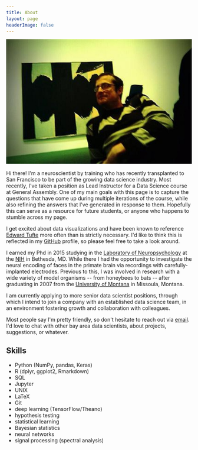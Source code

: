```yaml
---
title: About
layout: page
headerImage: false
---
```

![Profile Image](/assets/images/adam4.jpg)

Hi there! I'm a neuroscientist by training who has recently transplanted to San Francisco to be part of the growing data science industry. Most recently, I've taken a position as Lead Instructor for a Data Science course at General Assembly. One of my main goals with this page is to capture the questions that have come up during multiple iterations of the course, while also refining the answers that I've generated in response to them. Hopefully this can serve as a resource for future students, or anyone who happens to stumble across my page.

I get excited about data visualizations and have been known to reference [Edward Tufte](https://www.edwardtufte.com/tufte/) more often than is strictly necessary. I'd like to think this is reflected in my [GitHub](http://github.com/meccaLeccaHi) profile, so please feel free to take a look around.

I earned my Phd in 2015 studying in the [Laboratory of Neuropsychology](https://www.nimh.nih.gov/labs-at-nimh/research-areas/clinics-and-labs/ln/index.shtml) at the [NIH](https://www.nih.gov/) in Bethesda, MD. While there I had the opportunity to investigate the neural encoding of faces in the primate brain via recordings with carefully-implanted electrodes. Previous to this, I was involved in research with a wide variety of model organisms -- from honeybees to bats -- after graduating in 2007 from the [University of Montana](http://www.umt.edu/) in Missoula, Montana.

I am currently applying to more senior data scientist positions, through which I intend to join a company with an established data science team, in an environment fostering growth and collaboration with colleagues.

Most people say I'm pretty friendly, so don't hesitate to reach out via [email](mailto:ajones173@gmail.com). I'd love to chat with other bay area data scientists, about projects, suggestions, or whatever.


<h2>Skills</h2>

<ul class="skill-list">
	<li>Python (NumPy, pandas, Keras)</li>
	<li>R (dplyr, ggplot2, Rmarkdown)</li>
	<li>SQL</li>
	<li>Jupyter</li>
	<li>UNIX</li>
	<li>LaTeX</li>
	<li>Git</li>
	<li>deep learning (TensorFlow/Theano)</li>
	<li>hypothesis testing</li>
	<li>statistical learning</li>
	<li>Bayesian statistics</li>
	<li>neural networks</li>
	<li>signal processing (spectral analysis)</li>
</ul>
